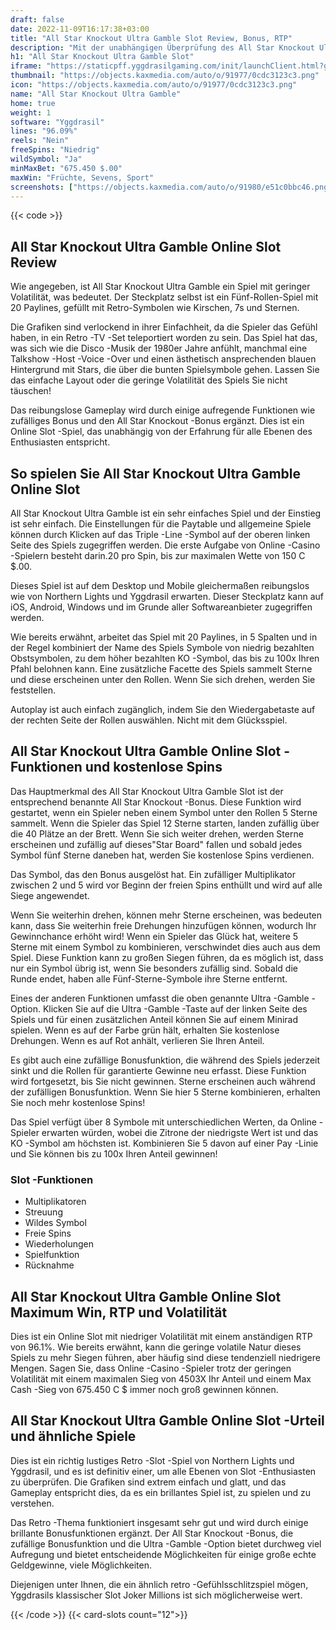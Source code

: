 ```yaml
---
draft: false
date: 2022-11-09T16:17:38+03:00
title: "All Star Knockout Ultra Gamble Slot Review, Bonus, RTP"
description: "Mit der unabhängigen Überprüfung des All Star Knockout Ultra Gamble Slot von Yggdrasil & Northern Lights können Sie kostenlos oder echtes Geld spielen und hier einen Bonus erhalten!"
h1: "All Star Knockout Ultra Gamble Slot"
iframe: "https://staticpff.yggdrasilgaming.com/init/launchClient.html?gameid=1013"
thumbnail: "https://objects.kaxmedia.com/auto/o/91977/0cdc3123c3.png"
icon: "https://objects.kaxmedia.com/auto/o/91977/0cdc3123c3.png"
name: "All Star Knockout Ultra Gamble"
home: true
weight: 1
software: "Yggdrasil"
lines: "96.09%"
reels: "Nein"
freeSpins: "Niedrig"
wildSymbol: "Ja"
minMaxBet: "675.450 $.00"
maxWin: "Früchte, Sevens, Sport"
screenshots: ["https://objects.kaxmedia.com/auto/o/91980/e51c0bbc46.png"]
---
```


{{< code >}}<h2>All Star Knockout Ultra Gamble Online Slot Review</h2><p>Wie angegeben, ist All Star Knockout Ultra Gamble ein Spiel mit geringer Volatilität, was bedeutet. Der Steckplatz selbst ist ein Fünf-Rollen-Spiel mit 20 Paylines, gefüllt mit Retro-Symbolen wie Kirschen, 7s und Sternen.</p><p>Die Grafiken sind verlockend in ihrer Einfachheit, da die Spieler das Gefühl haben, in ein Retro -TV -Set teleportiert worden zu sein. Das Spiel hat das, was sich wie die Disco -Musik der 1980er Jahre anfühlt, manchmal eine Talkshow -Host -Voice -Over und einen ästhetisch ansprechenden blauen Hintergrund mit Stars, die über die bunten Spielsymbole gehen. Lassen Sie das einfache Layout oder die geringe Volatilität des Spiels Sie nicht täuschen!</p><p>Das reibungslose Gameplay wird durch einige aufregende Funktionen wie zufälliges Bonus und den All Star Knockout -Bonus ergänzt. Dies ist ein Online Slot -Spiel, das unabhängig von der Erfahrung für alle Ebenen des Enthusiasten entspricht.</p><h2>So spielen Sie All Star Knockout Ultra Gamble Online Slot</h2><p>All Star Knockout Ultra Gamble ist ein sehr einfaches Spiel und der Einstieg ist sehr einfach. Die Einstellungen für die Paytable und allgemeine Spiele können durch Klicken auf das Triple -Line -Symbol auf der oberen linken Seite des Spiels zugegriffen werden. Die erste Aufgabe von Online -Casino -Spielern besteht darin.20 pro Spin, bis zur maximalen Wette von 150 C $.00.</p><p>Dieses Spiel ist auf dem Desktop und Mobile gleichermaßen reibungslos wie von Northern Lights und Yggdrasil erwarten. Dieser Steckplatz kann auf iOS, Android, Windows und im Grunde aller Softwareanbieter zugegriffen werden.</p><p>Wie bereits erwähnt, arbeitet das Spiel mit 20 Paylines, in 5 Spalten und in der Regel kombiniert der Name des Spiels Symbole von niedrig bezahlten Obstsymbolen, zu dem höher bezahlten KO -Symbol, das bis zu 100x Ihren Pfahl belohnen kann. Eine zusätzliche Facette des Spiels sammelt Sterne und diese erscheinen unter den Rollen. Wenn Sie sich drehen, werden Sie feststellen.</p><p>Autoplay ist auch einfach zugänglich, indem Sie den Wiedergabetaste auf der rechten Seite der Rollen auswählen. Nicht mit dem Glücksspiel.</p><h2>All Star Knockout Ultra Gamble Online Slot -Funktionen und kostenlose Spins</h2><p>Das Hauptmerkmal des All Star Knockout Ultra Gamble Slot ist der entsprechend benannte All Star Knockout -Bonus. Diese Funktion wird gestartet, wenn ein Spieler neben einem Symbol unter den Rollen 5 Sterne sammelt. Wenn die Spieler das Spiel 12 Sterne starten, landen zufällig über die 40 Plätze an der Brett. Wenn Sie sich weiter drehen, werden Sterne erscheinen und zufällig auf dieses"Star Board" fallen und sobald jedes Symbol fünf Sterne daneben hat, werden Sie kostenlose Spins verdienen.</p><p>Das Symbol, das den Bonus ausgelöst hat. Ein zufälliger Multiplikator zwischen 2 und 5 wird vor Beginn der freien Spins enthüllt und wird auf alle Siege angewendet.</p><p>Wenn Sie weiterhin drehen, können mehr Sterne erscheinen, was bedeuten kann, dass Sie weiterhin freie Drehungen hinzufügen können, wodurch Ihr Gewinnchance erhöht wird! Wenn ein Spieler das Glück hat, weitere 5 Sterne mit einem Symbol zu kombinieren, verschwindet dies auch aus dem Spiel. Diese Funktion kann zu großen Siegen führen, da es möglich ist, dass nur ein Symbol übrig ist, wenn Sie besonders zufällig sind. Sobald die Runde endet, haben alle Fünf-Sterne-Symbole ihre Sterne entfernt.</p><p>Eines der anderen Funktionen umfasst die oben genannte Ultra -Gamble -Option. Klicken Sie auf die Ultra -Gamble -Taste auf der linken Seite des Spiels und für einen zusätzlichen Anteil können Sie auf einem Minirad spielen. Wenn es auf der Farbe grün hält, erhalten Sie kostenlose Drehungen. Wenn es auf Rot anhält, verlieren Sie Ihren Anteil.</p><p>Es gibt auch eine zufällige Bonusfunktion, die während des Spiels jederzeit sinkt und die Rollen für garantierte Gewinne neu erfasst. Diese Funktion wird fortgesetzt, bis Sie nicht gewinnen. Sterne erscheinen auch während der zufälligen Bonusfunktion. Wenn Sie hier 5 Sterne kombinieren, erhalten Sie noch mehr kostenlose Spins!</p><p>Das Spiel verfügt über 8 Symbole mit unterschiedlichen Werten, da Online -Spieler erwarten würden, wobei die Zitrone der niedrigste Wert ist und das KO -Symbol am höchsten ist. Kombinieren Sie 5 davon auf einer Pay -Linie und Sie können bis zu 100x Ihren Anteil gewinnen!</p><h3>
Slot -Funktionen</h3><ul>
<li></span>
Multiplikatoren</li>
<li></span>
Streuung</li>
<li></span>
Wildes Symbol</li>
<li></span>
Freie Spins</li>
<li></span>
Wiederholungen</li>
<li></span>
Spielfunktion</li>
<li></span>
Rücknahme</li></ul><h2>All Star Knockout Ultra Gamble Online Slot Maximum Win, RTP und Volatilität</h2><p>Dies ist ein Online Slot mit niedriger Volatilität mit einem anständigen RTP von 96.1%. Wie bereits erwähnt, kann die geringe volatile Natur dieses Spiels zu mehr Siegen führen, aber häufig sind diese tendenziell niedrigere Mengen. Sagen Sie, dass Online -Casino -Spieler trotz der geringen Volatilität mit einem maximalen Sieg von 4503X Ihr Anteil und einem Max Cash -Sieg von 675.450 C $ immer noch groß gewinnen können.</p><h2>All Star Knockout Ultra Gamble Online Slot -Urteil und ähnliche Spiele</h2><p>Dies ist ein richtig lustiges Retro -Slot -Spiel von Northern Lights und Yggdrasil, und es ist definitiv einer, um alle Ebenen von Slot -Enthusiasten zu überprüfen. Die Grafiken sind extrem einfach und glatt, und das Gameplay entspricht dies, da es ein brillantes Spiel ist, zu spielen und zu verstehen.</p><p>Das Retro -Thema funktioniert insgesamt sehr gut und wird durch einige brillante Bonusfunktionen ergänzt. Der All Star Knockout -Bonus, die zufällige Bonusfunktion und die Ultra -Gamble -Option bietet durchweg viel Aufregung und bietet entscheidende Möglichkeiten für einige große echte Geldgewinne, viele Möglichkeiten.</p><p>Diejenigen unter Ihnen, die ein ähnlich retro -Gefühlsschlitzspiel mögen, Yggdrasils klassischer Slot Joker Millions ist sich möglicherweise wert.</p>{{< /code >}}
{{< card-slots count="12">}}